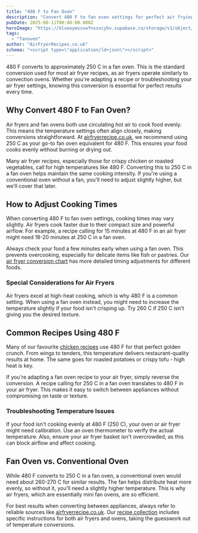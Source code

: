 ```yaml
---
title: "480 F to Fan Oven"
description: "Convert 480 F to fan oven settings for perfect air frying. Learn the exact temperature conversion and get expert tips for your air fryer recipes."
pubDate: 2025-08-11T00:00:00.000Z
heroImage: "https://klueoymssxwfnxsvcyhv.supabase.co/storage/v1/object/public/md/480-f-to-fan-oven-0f293d3f.png"
tags:
  - "fanoven"
author: "AirFryerRecipes.co.uk"
schema: "<script type=\"application/ld+json\"></script>"
---
```


<p>480 F converts to approximately 250 C in a fan oven. This is the standard conversion used for most air fryer recipes, as air fryers operate similarly to convection ovens. Whether you're adapting a recipe or troubleshooting your air fryer settings, knowing this conversion is essential for perfect results every time.</p>

<h2>Why Convert 480 F to Fan Oven?</h2>
<p>Air fryers and fan ovens both use circulating hot air to cook food evenly. This means the temperature settings often align closely, making conversions straightforward. At <a href="https://www.airfryerrecipe.co.uk">airfryerrecipe.co.uk</a>, we recommend using 250 C as your go-to fan oven equivalent for 480 F. This ensures your food cooks evenly without burning or drying out.</p>
<p>Many air fryer recipes, especially those for crispy chicken or roasted vegetables, call for high temperatures like 480 F. Converting this to 250 C in a fan oven helps maintain the same cooking intensity. If you're using a conventional oven without a fan, you'll need to adjust slightly higher, but we'll cover that later.</p>

<h2>How to Adjust Cooking Times</h2>
<p>When converting 480 F to fan oven settings, cooking times may vary slightly. Air fryers cook faster due to their compact size and powerful airflow. For example, a recipe calling for 15 minutes at 480 F in an air fryer might need 18-20 minutes at 250 C in a fan oven.</p>
<p>Always check your food a few minutes early when using a fan oven. This prevents overcooking, especially for delicate items like fish or pastries. Our <a href="https://www.airfryerrecipe.co.uk/air-fryer-conversion-chart">air fryer conversion chart</a> has more detailed timing adjustments for different foods.</p>

<h3>Special Considerations for Air Fryers</h3>
<p>Air fryers excel at high-heat cooking, which is why 480 F is a common setting. When using a fan oven instead, you might need to increase the temperature slightly if your food isn't crisping up. Try 260 C if 250 C isn't giving you the desired texture.</p>

<h2>Common Recipes Using 480 F</h2>
<p>Many of our favourite <a href="https://www.airfryerrecipe.co.uk/recipe-category/chicken">chicken recipes</a> use 480 F for that perfect golden crunch. From wings to tenders, this temperature delivers restaurant-quality results at home. The same goes for roasted potatoes or crispy tofu - high heat is key.</p>
<p>If you're adapting a fan oven recipe to your air fryer, simply reverse the conversion. A recipe calling for 250 C in a fan oven translates to 480 F in your air fryer. This makes it easy to switch between appliances without compromising on taste or texture.</p>

<h3>Troubleshooting Temperature Issues</h3>
<p>If your food isn't cooking evenly at 480 F (250 C), your oven or air fryer might need calibration. Use an oven thermometer to verify the actual temperature. Also, ensure your air fryer basket isn't overcrowded, as this can block airflow and affect cooking.</p>

<h2>Fan Oven vs. Conventional Oven</h2>
<p>While 480 F converts to 250 C in a fan oven, a conventional oven would need about 260-270 C for similar results. The fan helps distribute heat more evenly, so without it, you'll need a slightly higher temperature. This is why air fryers, which are essentially mini fan ovens, are so efficient.</p>
<p>For best results when converting between appliances, always refer to reliable sources like <a href="https://www.airfryerrecipe.co.uk">airfryerrecipe.co.uk</a>. Our <a href="https://www.airfryerrecipe.co.uk/recipes">recipe collection</a> includes specific instructions for both air fryers and ovens, taking the guesswork out of temperature conversions.</p>